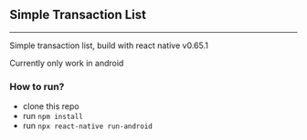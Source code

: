 ## Simple Transaction List
---

Simple transaction list, build with react native v0.65.1

Currently only work in android

### How to run?
- clone this repo
- run ```npm install```
- run ```npx react-native run-android```